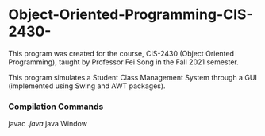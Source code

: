 # Object-Oriented-Programming-CIS-2430-

This program was created for the course, CIS-2430 (Object Oriented Programming), taught by Professor Fei Song in the Fall 2021 semester. 

This program simulates a Student Class Management System through a GUI (implemented using Swing and AWT packages).

### Compilation Commands
javac  *.java*
java Window

